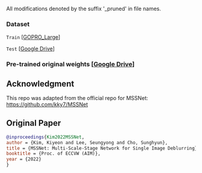 All modifications denoted by the suffix '_pruned' in file names.


### Dataset
`Train`  [[GOPRO_Large](https://seungjunnah.github.io/Datasets/gopro.html)]

`Test`  [[Google Drive](https://drive.google.com/file/d/12hV5HFTYT1CsYdbOtCr3Sw7xo1DopSeq/view?usp=sharing)] 

### Pre-trained original weights [[Google Drive](https://drive.google.com/file/d/1w8eFYRhevHDiz2TAJUcO9h9P5qbSrCQL/view?usp=sharing)]
  
## Acknowledgment
This repo was adapted from the official repo for MSSNet:
https://github.com/kky7/MSSNet
  
## Original Paper
```bibtex
@inproceedings{Kim2022MSSNet,
author = {Kim, Kiyeon and Lee, Seungyong and Cho, Sunghyun},
title = {MSSNet: Multi-Scale-Stage Network for Single Image Deblurring},
booktitle = {Proc. of ECCVW (AIM)},
year = {2022}
}
```
